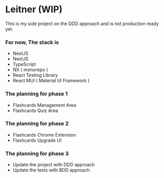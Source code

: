 # Leitner (WIP)

This is my side project on the DDD approach and is not production ready yet.

### For now, The stack is

- NestJS
- NextJS
- TypeScript
- NX ( monorepo )
- React Testing Library
- React MUI ( Material UI Framework )

### The planning for phase 1

- Flashcards Management Area
- Flashcards Quiz Area

### The planning for phase 2

- Flashcards Chrome Extension
- Flashcards Upgrade UI

### The planning for phase 3

- Update the project with DDD approach
- Update the tests with BDD approach
